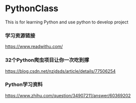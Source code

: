 # PythonClass
This is for learning Python and use python to develop project


### 学习资源链接
https://www.readwithu.com/


### 32个Python爬虫项目让你一次吃到撑
https://blog.csdn.net/nzjdsds/article/details/77506254

### Python学习资料
https://www.zhihu.com/question/34907211/answer/60369202
